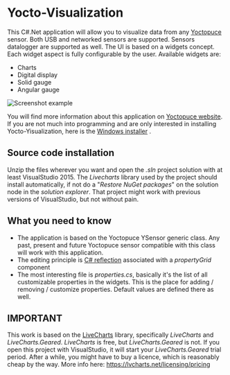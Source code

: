 # Yocto-Visualization

This C#.Net application will allow you to visualize data from any [Yoctopuce](https://www.yoctopuce.com) sensor.
Both USB and networked sensors are supported. Sensors datalogger are supported
as well. The UI is based on a widgets concept. Each widget aspect is fully 
configurable by the user. Available widgets are:
- Charts
- Digital display
- Solid gauge
- Angular gauge

![Screenshot example](https://www.yoctopuce.com/pubarchive/2017-04/widgets_1.png)

You will find more information about this application on [Yoctopuce website](https://www.yoctopuce.com/EN/article/yocto-visualization-a-free-visualization-app).
If you are not much into programming and are only interested in installing Yocto-Yisualization,  here is the [Windows installer](https://www.yoctopuce.com/EN/tools.php) .   


## Source code installation
Unzip the files wherever you want and open the *.sln* project solution with at least VisualStudio 
2015.  The *Livecharts* library  used by the project should install automatically, if not 
do a "*Restore NuGet packages*" on the solution node in the *solution explorer*.  That project might 
work with previous versions of VisualStudio, but not without pain.
 

## What you need to know
- The application is based on the Yoctopuce YSensor generic class. Any past, present and future Yoctopuce sensor compatible with this class will work with this application.
- The editing principle is [C# reflection](https://msdn.microsoft.com/en-us/library/mt656691.aspx) associated with a *propertyGrid* component 
- The most interesting file is *properties.cs*, basically it's the list of all customizable properties in the widgets. This is the place for adding / removing / customize properties. Default values are defined there as well.
 

## IMPORTANT
This work is based on the [LiveCharts](https://lvcharts.net) library, specifically
*LiveCharts* and  *LiveCharts.Geared*. *LiveCharts* is free, but
*LiveCharts.Geared* is not. If you open this project with VisualStudio, it will start your *LiveCharts.Geared*
trial period. After a while, you might have to buy a licence, which is reasonably
cheap by the way. More info here: https://lvcharts.net/licensing/pricing
   


